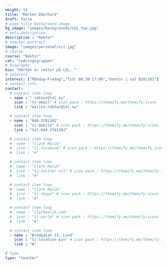 ```yaml
---
weight: 10
title: "Mårten Eberhard"
draft: false
# page title background image
bg_image: "images/backgrounds/LEL_top.jpg"
# meta description
description : "Rektor"
# teacher portrait
image: "images/personal/vit.jpg"
# course
course: "Rektor"
cat: "Ledningsgruppen"
# biography
bio: "Mårten är rektor på LEL. "
# interest
interest: ["Måndag-Fredag","Tid: 08.30-17:00","Kontor i sal B20/202"]
# contact info
contact:
  # contact item loop
  - name : " rektor@lel.nu"
    icon : "ti-email" # icon pack : https://themify.me/themify-icons
    link : "mailto:rektor@lel.nu"

  # contact item loop
  - name : "046-3781302"
    icon : "ti-mobile" # icon pack : https://themify.me/themify-icons
    link : "tel:046-3781302"

  # contact item loop
  #- name : "Clark Malik"
  #  icon : "ti-facebook" # icon pack : https://themify.me/themify-icons
  #  link : "#"

  # contact item loop
  #- name : "Clark Malik"
  #  icon : "ti-twitter-alt" # icon pack : https://themify.me/themify-icons
  #  link : "#"

  # contact item loop
  #- name : "Clark Malik"
  #  icon : "ti-skype" # icon pack : https://themify.me/themify-icons
  #  link : "#"

  # contact item loop
  #- name : "clarkmalik.com"
  #  icon : "ti-world" # icon pack : https://themify.me/themify-icons
  #  link : "#"

  # contact item loop
  - name : "Bredgatan 13, Lund"
    icon : "ti-location-pin" # icon pack : https://themify.me/themify-icons
    link : "#"

# type
type: "teacher"
---
```

